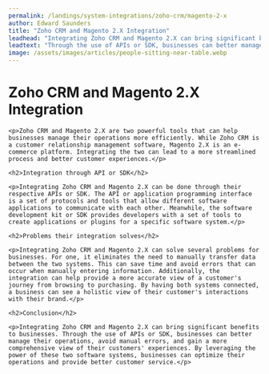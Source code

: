```yaml
---
permalink: /landings/system-integrations/zoho-crm/magento-2-x
author: Edward Saunders
title: "Zoho CRM and Magento 2.X Integration"
leadhead: "Integrating Zoho CRM and Magento 2.X can bring significant benefits to businesses"
leadtext: "Through the use of APIs or SDK, businesses can better manage their operations, avoid manual errors, and gain a more comprehensive view of their customers' experiences. By leveraging the power of these two software systems, businesses can optimize their operations and provide better customer service."
image: /assets/images/articles/people-sitting-near-table.webp
---
```

<div class="arttext">	<h1>Zoho CRM and Magento 2.X Integration</h1>

	<p>Zoho CRM and Magento 2.X are two powerful tools that can help businesses manage their operations more efficiently. While Zoho CRM is a customer relationship management software, Magento 2.X is an e-commerce platform. Integrating the two can lead to a more streamlined process and better customer experiences.</p>

	<h2>Integration through API or SDK</h2>

	<p>Integrating Zoho CRM and Magento 2.X can be done through their respective APIs or SDK. The API or application programming interface is a set of protocols and tools that allow different software applications to communicate with each other. Meanwhile, the software development kit or SDK provides developers with a set of tools to create applications or plugins for a specific software system.</p>

	<h2>Problems their integration solves</h2>

	<p>Integrating Zoho CRM and Magento 2.X can solve several problems for businesses. For one, it eliminates the need to manually transfer data between the two systems. This can save time and avoid errors that can occur when manually entering information. Additionally, the integration can help provide a more accurate view of a customer's journey from browsing to purchasing. By having both systems connected, a business can see a holistic view of their customer's interactions with their brand.</p>

	<h2>Conclusion</h2>

	<p>Integrating Zoho CRM and Magento 2.X can bring significant benefits to businesses. Through the use of APIs or SDK, businesses can better manage their operations, avoid manual errors, and gain a more comprehensive view of their customers' experiences. By leveraging the power of these two software systems, businesses can optimize their operations and provide better customer service.</p>
</div>